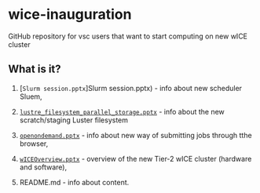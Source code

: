 # wice-inauguration

GitHub repository for vsc users that want to start computing on new wICE cluster

## What is it?

1. [`Slurm session.pptx`]Slurm session.pptx) - info about new scheduler Sluem,

1. [`lustre_filesystem_parallel_storage.pptx`](lustre_filesystem_parallel_storage.pptx) - info about the new scratch/staging Luster filesystem

1. [`openondemand.pptx`](openondemand.pptx) - info about new way of submitting jobs through tthe browser,

1. [`wICEOverview.pptx`](wICEOverview.pptx) - overview of the new Tier-2 wICE cluster (hardware and software),

1. README.md - info about content.

